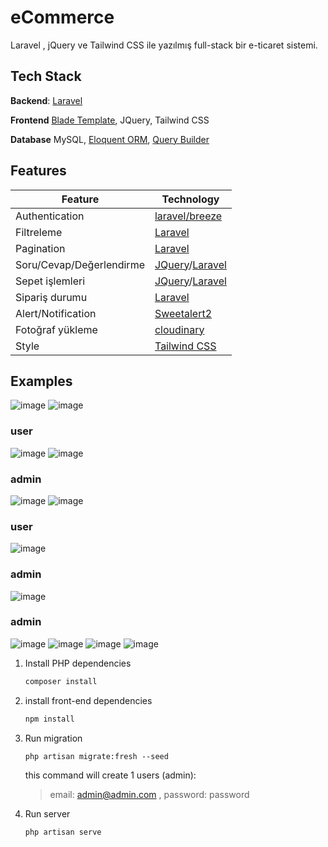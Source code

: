 # eCommerce

Laravel , jQuery ve Tailwind CSS ile yazılmış full-stack bir e-ticaret sistemi. 

## Tech Stack
**Backend**: [Laravel](https://laravel.com/)

**Frontend** [Blade Template](https://laravel.com/docs/9.x/blade#main-content), JQuery, Tailwind CSS

**Database** MySQL, [Eloquent ORM](https://laravel.com/docs/9.x/eloquent), [Query Builder](https://laravel.com/docs/9.x/queries#main-content)

## Features
| Feature | Technology |
| ----------- | ----------- |
| Authentication | [laravel/breeze](https://laravel.com/docs/9.x/starter-kits#laravel-breeze) |
| Filtreleme | [Laravel](https://laravel.com/docs/9.x/eloquent-relationships#inline-relationship-existence-queries) |
| Pagination | [Laravel](https://laravel.com/docs/9.x/eloquent-resources#pagination) |
| Soru/Cevap/Değerlendirme | [JQuery](https://jquery.com/)/[Laravel](https://laravel.com) |
| Sepet işlemleri | [JQuery](https://jquery.com/)/[Laravel](https://laravel.com) |
| Sipariş durumu |   [Laravel](https://laravel.com/)    |
| Alert/Notification |[Sweetalert2](https://sweetalert2.github.io/#examples) |
| Fotoğraf yükleme | [cloudinary](https://cloudinary.com/)  |
| Style | [Tailwind CSS](https://tailwindcss.com/)
## Examples
![image](https://user-images.githubusercontent.com/99960369/212980045-a7f2fbc3-08d5-44bb-95f6-e98553e4b6d6.png)
![image](https://user-images.githubusercontent.com/99960369/212980046-edbf23ce-04a3-4490-ba71-593213c93dec.png)
### user
![image](https://user-images.githubusercontent.com/99960369/212980053-6803ebd7-a712-445f-b4d5-b24c9a4d505c.png)
![image](https://user-images.githubusercontent.com/99960369/212980056-d96e6a4a-ac13-44cc-bbdb-6b6538daf807.png)
### admin
![image](https://user-images.githubusercontent.com/99960369/212980066-3761e7ee-61eb-42a9-a974-83a1e107d306.png)
![image](https://user-images.githubusercontent.com/99960369/212980040-73272bd7-c3b0-4449-b99b-f7934fddb370.png)
### user
![image](https://user-images.githubusercontent.com/99960369/212980050-1073c76e-93d4-4042-a4b0-9c7cf02c5677.png)
### admin
![image](https://user-images.githubusercontent.com/99960369/212980061-71ebdbc2-b516-4d30-b032-49238b2ed5db.png)
### admin
![image](https://user-images.githubusercontent.com/99960369/212980067-0a4a098a-7da8-4928-8438-c0bfa374e663.png)
![image](https://user-images.githubusercontent.com/99960369/212980036-bb55a8d2-1f2f-47ba-baa7-092ab1858693.png)
![image](https://user-images.githubusercontent.com/99960369/212980043-17299c5c-dac1-471e-ba86-962a64edfe67.png)
![image](https://user-images.githubusercontent.com/99960369/212980059-dab6faeb-7c32-452f-8636-27814820a9d5.png)


1. Install PHP dependencies 
    ```sh
    composer install
    ```

2. install front-end dependencies
    ```sh
    npm install
    ```

3. Run migration
    ```
    php artisan migrate:fresh --seed
    ```
    this command will create 1 users (admin):
     > email: admin@admin.com , password: password

4. Run server 
   
    ```sh
    php artisan serve
    ```  
